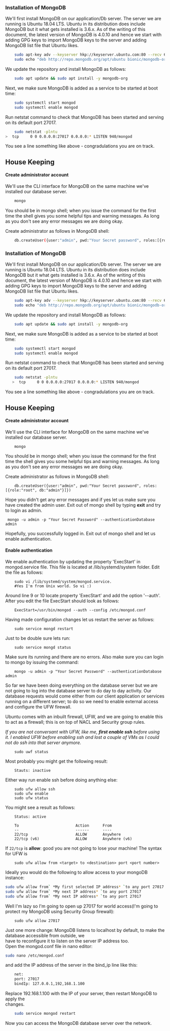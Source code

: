 ﻿
### Installation of MongoDB
We'll first install MongoDB on our application/Db server. The server we are running is Ubuntu 18.04 LTS.  Ubuntu in its distribution does include MongoDB but it what gets installed is 3.6.x. As of the writing of this document, the latest version of MongoDB is 4.0.10 and hence we start with adding GPG keys to import MongoDB keys to the server and adding MongoDB list file that Ubuntu likes.
```sh
    sudo apt-key adv --keyserver hkp://keyserver.ubuntu.com:80 --recv 68818C72E52529D4
    sudo echo "deb http://repo.mongodb.org/apt/ubuntu bionic/mongodb-org/4.0 multiverse" | sudo tee /etc/apt/sources.list.d/mongodb-org-4.0.list
```
We update the repository and install MongoDB as follows:
```sh
    sudo apt update && sudo apt install -y mongodb-org
```
Next, we make sure MongoDB is added as a service to be started at boot time:
```sh
    sudo systemctl start mongod
    sudo systemctl enable mongod
```
Run netstat command to check that MongoDB has been started and serving on its default port 27017.
```sh
    sudo netstat -plntu
>  tcp     0 0 0.0.0.0:27017 0.0.0.0:* LISTEN 940/mongod
```
You see a line something like above - congradulations you are on track.

## House Keeping
#### Create administrator account
We'll use the CLI interface for MongoDB on the same machine we've installed our database server.
```sh
    mongo
```
You should be in mongo shell; when you issue the command for the first time the shell gives you some helpful tips and warning messages. As long as you don't see any error messages we are doing okay.

Create administrator as follows in MongoDB shell:
```sh
    db.createUser({user:"admin", pwd:"Your Secret password", roles:[{role:"root", db:"admin"}]})
```

### Installation of MongoDB
We'll first install MongoDB on our application/Db server. The server we are running is Ubuntu 18.04 LTS.  Ubuntu in its distribution does include MongoDB but it what gets installed is 3.6.x. As of the writing of this document, the latest version of MongoDB is 4.0.10 and hence we start with adding GPG keys to import MongoDB keys to the server and adding MongoDB list file that Ubuntu likes.
```sh
    sudo apt-key adv --keyserver hkp://keyserver.ubuntu.com:80 --recv 68818C72E52529D4
    sudo echo "deb http://repo.mongodb.org/apt/ubuntu bionic/mongodb-org/4.0 multiverse" | sudo tee /etc/apt/sources.list.d/mongodb-org-4.0.list
```
We update the repository and install MongoDB as follows:
```sh
    sudo apt update && sudo apt install -y mongodb-org
```
Next, we make sure MongoDB is added as a service to be started at boot time:
```sh
    sudo systemctl start mongod
    sudo systemctl enable mongod
```
Run netstat command to check that MongoDB has been started and serving on its default port 27017.
```sh    
    sudo netstat -plntu
   >  tcp     0 0 0.0.0.0:27017 0.0.0.0:* LISTEN 940/mongod
```
You see a line something like above - congradulations you are on track.

## House Keeping
#### Create administrator account
We'll use the CLI interface for MongoDB on the same machine we've installed our database server.
```
    mongo
```
You should be in mongo shell; when you issue the command for the first time the shell gives you some helpful tips and warning messages. As long as you don't see any error messages we are doing okay.

Create administrator as follows in MongoDB shell:
```
    db.createUser({user:"admin", pwd:"Your Secret password", roles:[{role:"root", db:"admin"}]})
```
Hope you didn't get any error messages and if yes let us make sure you have created the admin user. 
Exit out of mongo shell by typing **exit** and try to login as admin.

     mongo -u admin -p "Your Secret Password" --authenticationDatabase admin
Hopefully, you successfully logged in. Exit out of mongo shell and let us enable authentication.
#### Enable authentication
We enable authentication by updating the property 'ExecStart' in mongod.service file.  This file is located at /lib/systemd/system folder. Edit the file as follows:
```
    sudo vi /lib/systemd/system/mongod.service.   
    #Yes I'm from Unix world. So vi :)
```
Around line 9 or 10 locate property 'ExecStart' and add the option '--auth'. After you edit the file ExecStart should look as follows:
```
    ExecStart=/usr/bin/mongod --auth --config /etc/mongod.conf
```
Having made configuration changes let us restart the server as follows:
```
    sudo service mongd restart 
```
Just to be double sure lets run:
```
    sudo service mongd status
```
Make sure its running and there are no errors. Also make sure you can login to mongo by issuing the command:
```
    mongo -u admin -p "Your Secret Password" --authenticationDatabase admin
```
So far we have been doing everything on the database server but we are not going to log into the database server to do day to day activity. Our database requests would come either from our client application or services running on a different server; to do so we need to enable external access and configure the UFW firewall.

Ubuntu comes with an inbuilt firewall, UFW, and we are going to enable this to act as a firewall; this is on top of NACL and Security group rules. 

*If you are not conversant with UFW, like me, **first enable ssh** before using it. I enabled UFW before enabling ssh and lost a couple of VMs as I could not do ssh into that server anymore.*
```
    sudo uwf status
```
Most probably you might get the following result:
```
    Stauts: inactive
```
Either way run enable ssh before doing anything else:
```
    sudo ufw allow ssh
    sudo ufw enable
    sudo ufw status
```
You might see a result as follows:
```
    Status: active
    
    To                         Action      From
    --                         ------      ----
    22/tcp                     ALLOW       Anywhere
    22/tcp (v6)                ALLOW       Anywhere (v6)
```
If `22/tcp` is __allow__: good you are not going to lose your machine!
The syntax for UFW is
```
    sudo ufw allow from <target> to <destination> port <port number>
```
Ideally you would do the following to allow access to your mongoDB instance:  
```sh
sudo ufw allow from` *My first selected IP address* `to any port 27017
sudo ufw allow from` *My next IP address* `to any port 27017
sudo ufw allow from` *My next IP address* `to any port 27017
```
Well I'm lazy so I'm going to open up 27017 for world access(I'm going to protect my MongoDB using Security Group firewall):
```
    sudo ufw allow 27017
```
Just one more change:
MongoDB listens to localhost by default, to make the database accessible from outside, we  
have to reconfigure it to listen on the server IP address too.  
Open the mongod.conf file in nano editor:  
```sh
sudo nano /etc/mongod.conf  
```
and add the IP address of the server in the bind_ip line like this:  
```sh
    net:  
    port: 27017  
    bindIp: 127.0.0.1,192,168.1.100  
```
Replace 192.168.1.100 with the IP of your server, then restart MongoDB to apply the  
changes.
```sh
    sudo service mongod restart  
```
Now you can access the MongoDB database server over the network.

